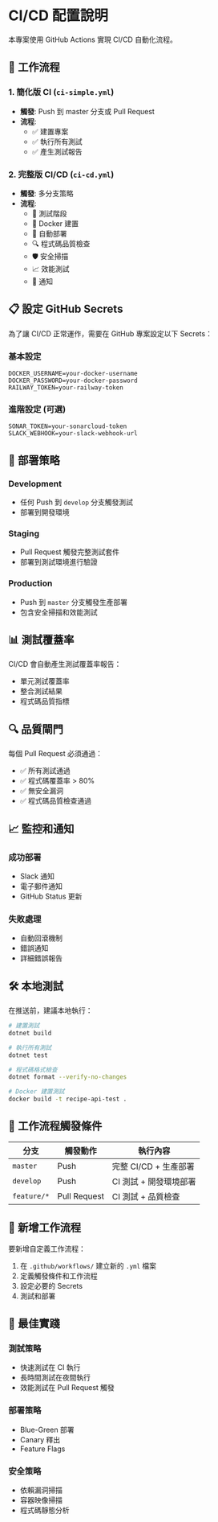 # CI/CD 配置說明

本專案使用 GitHub Actions 實現 CI/CD 自動化流程。

## 🔄 工作流程

### 1. 簡化版 CI (`ci-simple.yml`)
- **觸發**: Push 到 master 分支或 Pull Request
- **流程**:
  - ✅ 建置專案
  - ✅ 執行所有測試
  - ✅ 產生測試報告

### 2. 完整版 CI/CD (`ci-cd.yml`)
- **觸發**: 多分支策略
- **流程**:
  - 🧪 測試階段
  - 🐳 Docker 建置
  - 🚀 自動部署
  - 🔍 程式碼品質檢查
  - 🛡️ 安全掃描
  - 📈 效能測試
  - 📧 通知

## 📋 設定 GitHub Secrets

為了讓 CI/CD 正常運作，需要在 GitHub 專案設定以下 Secrets：

### 基本設定
```
DOCKER_USERNAME=your-docker-username
DOCKER_PASSWORD=your-docker-password
RAILWAY_TOKEN=your-railway-token
```

### 進階設定 (可選)
```
SONAR_TOKEN=your-sonarcloud-token
SLACK_WEBHOOK=your-slack-webhook-url
```

## 🚀 部署策略

### Development
- 任何 Push 到 `develop` 分支觸發測試
- 部署到開發環境

### Staging
- Pull Request 觸發完整測試套件
- 部署到測試環境進行驗證

### Production
- Push 到 `master` 分支觸發生產部署
- 包含安全掃描和效能測試

## 📊 測試覆蓋率

CI/CD 會自動產生測試覆蓋率報告：
- 單元測試覆蓋率
- 整合測試結果
- 程式碼品質指標

## 🔍 品質閘門

每個 Pull Request 必須通過：
- ✅ 所有測試通過
- ✅ 程式碼覆蓋率 > 80%
- ✅ 無安全漏洞
- ✅ 程式碼品質檢查通過

## 📈 監控和通知

### 成功部署
- Slack 通知
- 電子郵件通知
- GitHub Status 更新

### 失敗處理
- 自動回滾機制
- 錯誤通知
- 詳細錯誤報告

## 🛠️ 本地測試

在推送前，建議本地執行：

```bash
# 建置測試
dotnet build

# 執行所有測試
dotnet test

# 程式碼格式檢查
dotnet format --verify-no-changes

# Docker 建置測試
docker build -t recipe-api-test .
```

## 🔄 工作流程觸發條件

| 分支 | 觸發動作 | 執行內容 |
|------|----------|----------|
| `master` | Push | 完整 CI/CD + 生產部署 |
| `develop` | Push | CI 測試 + 開發環境部署 |
| `feature/*` | Pull Request | CI 測試 + 品質檢查 |

## 📝 新增工作流程

要新增自定義工作流程：

1. 在 `.github/workflows/` 建立新的 `.yml` 檔案
2. 定義觸發條件和工作流程
3. 設定必要的 Secrets
4. 測試和部署

## 🎯 最佳實踐

### 測試策略
- 快速測試在 CI 執行
- 長時間測試在夜間執行
- 效能測試在 Pull Request 觸發

### 部署策略
- Blue-Green 部署
- Canary 釋出
- Feature Flags

### 安全策略
- 依賴漏洞掃描
- 容器映像掃描
- 程式碼靜態分析
